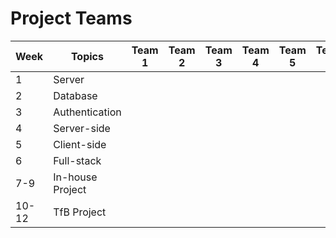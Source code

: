 # Project Teams

| Week   | Topics          | Team 1                    | Team 2                    | Team 3                 | Team 4       | Team 5      | Team 6      |
| ------ | --------------- | ------------------------- | --------------------------| -----------------------| ------------ | ------------| ------------|
| 1      | Server          |                           |                           |                        |              |             |             |
| 2      | Database        |                           |                           |                        |              |             |             |
| 3      | Authentication  |                           |                           |                        |              |             |             |
| 4      | Server-side     |                           |                           |                        |              |             |             |   
| 5      | Client-side     |                           |                           |                        |              |             |             |
| 6      | Full-stack      |                           |                           |                        |              |             |             |
| 7-9    | In-house Project|                           |                           |                        |              |             |             |
| 10-12  | TfB Project     |                           |                           |                        |              |             |             |
